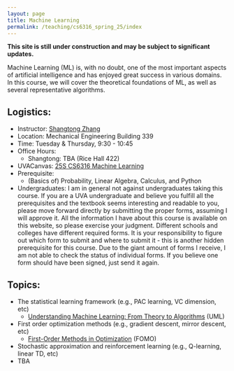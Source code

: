 ```yaml
---
layout: page
title: Machine Learning
permalink: /teaching/cs6316_spring_25/index
---
```


**This site is still under construction and may be subject to significant updates.**

Machine Learning (ML) is, with no doubt, one of the most important aspects of artificial intelligence and has enjoyed great success in various domains. 
In this course,
we will cover the theoretical foundations of ML, as well as several representative algorithms. 

## Logistics:

- Instructor: [Shangtong Zhang](/)
- Location: Mechanical Engineering Building 339    
- Time: Tuesday & Thursday, 9:30 - 10:45  
- Office Hours: 
  - Shangtong: TBA (Rice Hall 422)
- UVACanvas: [25S CS6316 Machine Learning]()
- Prerequisite:
  - (Basics of) Probability, Linear Algebra, Calculus, and Python
- Undergraduates: I am in general not against undergraduates taking this course. If you are a UVA undergraduate and believe you fulfill all the prerequisites and the textbook seems interesting and readable to you, 
please move forward directly by submitting the proper forms,
assuming I will approve it.
All the information I have about this course is available on this website,
so please exercise your judgment.
Different schools and colleges have different required forms.
It is your responsibility to figure out which form to submit and where to submit it - this is another hidden prerequisite for this course.
Due to the giant amount of forms I receive, I am not able to check the status of individual forms.
If you believe one form should have been signed, just send it again.

## Topics:
- The statistical learning framework (e.g., PAC learning, VC dimension, etc)
  - [Understanding Machine Learning: From Theory to Algorithms](https://www.cs.huji.ac.il/~shais/UnderstandingMachineLearning/index.html) (UML)
- First order optimization methods (e.g., gradient descent, mirror descent, etc)
  - [First-Order Methods in Optimization](https://epubs.siam.org/doi/book/10.1137/1.9781611974997) (FOMO)
- Stochastic approximation and reinforcement learning (e.g., Q-learning, linear TD, etc)
- TBA

